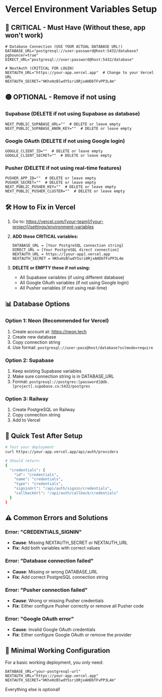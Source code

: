 # Vercel Environment Variables Setup

## 🔴 CRITICAL - Must Have (Without these, app won't work)

```env
# Database Connection (USE YOUR ACTUAL DATABASE URL!)
DATABASE_URL="postgresql://user:password@host:5432/database?pgbouncer=true"
DIRECT_URL="postgresql://user:password@host:5432/database"

# NextAuth (CRITICAL FOR LOGIN)
NEXTAUTH_URL="https://your-app.vercel.app"  # Change to your Vercel URL
NEXTAUTH_SECRET="HKhxHzBlwdY5sri0RjxAHDbTFvPP3L4m"
```

## 🟡 OPTIONAL - Remove if not using

### Supabase (DELETE if not using Supabase as database)
```env
NEXT_PUBLIC_SUPABASE_URL=""  # DELETE or leave empty
NEXT_PUBLIC_SUPABASE_ANON_KEY=""  # DELETE or leave empty
```

### Google OAuth (DELETE if not using Google login)
```env
GOOGLE_CLIENT_ID=""  # DELETE or leave empty
GOOGLE_CLIENT_SECRET=""  # DELETE or leave empty
```

### Pusher (DELETE if not using real-time features)
```env
PUSHER_APP_ID=""  # DELETE or leave empty
PUSHER_SECRET=""  # DELETE or leave empty
NEXT_PUBLIC_PUSHER_KEY=""  # DELETE or leave empty
NEXT_PUBLIC_PUSHER_CLUSTER=""  # DELETE or leave empty
```

## 🛠️ How to Fix in Vercel

1. Go to: https://vercel.com/[your-team]/[your-project]/settings/environment-variables

2. **ADD these CRITICAL variables:**
   ```
   DATABASE_URL = [Your PostgreSQL connection string]
   DIRECT_URL = [Your PostgreSQL direct connection]
   NEXTAUTH_URL = https://[your-app].vercel.app
   NEXTAUTH_SECRET = HKhxHzBlwdY5sri0RjxAHDbTFvPP3L4m
   ```

3. **DELETE or EMPTY these if not using:**
   - All Supabase variables (if using different database)
   - All Google OAuth variables (if not using Google login)
   - All Pusher variables (if not using real-time)

## 📊 Database Options

### Option 1: Neon (Recommended for Vercel)
1. Create account at: https://neon.tech
2. Create new database
3. Copy connection string
4. Use format: `postgresql://user:pass@host/database?sslmode=require`

### Option 2: Supabase
1. Keep existing Supabase variables
2. Make sure connection string is in DATABASE_URL
3. Format: `postgresql://postgres:[password]@db.[project].supabase.co:5432/postgres`

### Option 3: Railway
1. Create PostgreSQL on Railway
2. Copy connection string
3. Add to Vercel

## 🎯 Quick Test After Setup

```bash
# Test your deployment
curl https://your-app.vercel.app/api/auth/providers

# Should return:
{
  "credentials": {
    "id": "credentials",
    "name": "credentials",
    "type": "credentials",
    "signinUrl": "/api/auth/signin/credentials",
    "callbackUrl": "/api/auth/callback/credentials"
  }
}
```

## ⚠️ Common Errors and Solutions

### Error: "CREDENTIALS_SIGNIN"
- **Cause**: Missing NEXTAUTH_SECRET or NEXTAUTH_URL
- **Fix**: Add both variables with correct values

### Error: "Database connection failed"
- **Cause**: Missing or wrong DATABASE_URL
- **Fix**: Add correct PostgreSQL connection string

### Error: "Pusher connection failed"
- **Cause**: Wrong or missing Pusher credentials
- **Fix**: Either configure Pusher correctly or remove all Pusher code

### Error: "Google OAuth error"
- **Cause**: Invalid Google OAuth credentials
- **Fix**: Either configure Google OAuth or remove the provider

## 🚀 Minimal Working Configuration

For a basic working deployment, you only need:

```env
DATABASE_URL="your-postgresql-url"
NEXTAUTH_URL="https://your-app.vercel.app"
NEXTAUTH_SECRET="HKhxHzBlwdY5sri0RjxAHDbTFvPP3L4m"
```

Everything else is optional!
